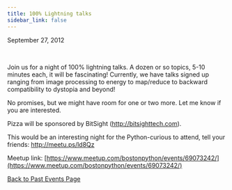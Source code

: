 ```yaml
---
title: 100% Lightning talks
sidebar_link: false
---
```


September 27, 2012


   

Join us for a night of 100% lightning talks. A dozen or so topics, 5-10 minutes each, it will be fascinating! Currently, we have talks signed up ranging from image processing to energy to map/reduce to backward compatibility to dystopia and beyond!

No promises, but we might have room for one or two more. Let me know if you are interested.

Pizza will be sponsored by BitSight (http://bitsighttech.com).

This would be an interesting night for the Python-curious to attend, tell your friends: http://meetu.ps/ld8Qz


Meetup link: [https://www.meetup.com/bostonpython/events/69073242/](https://www.meetup.com/bostonpython/events/69073242/)

[Back to Past Events Page](index.md)